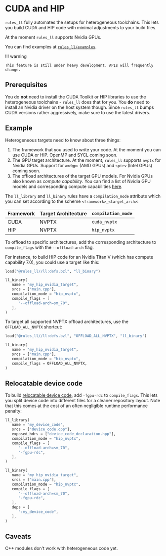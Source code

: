 # CUDA and HIP

`rules_ll` fully automates the setups for heterogeneous toolchains. This lets
you build CUDA and HIP code with minimal adjustments to your build files.

At the moment `rules_ll` supports Nvidia GPUs.

You can find examples at [`rules_ll/examples`](https://github.com/eomii/rules_ll/tree/main/examples).

!!! warning

    This feature is still under heavy development. APIs will frequently change.

## Prerequisites

You do **not** need to install the CUDA Toolkit or HIP libraries to use the
heterogeneous toolchains - `rules_ll` does that for you. You **do** need to
install an Nvidia driver on the host system though. Since `rules_ll` bumps CUDA
versions rather aggressively, make sure to use the latest drivers.

## Example

Heterogeneous targets need to know about three things:

1. The framework that you used to write your code. At the moment you can use
   CUDA or HIP. OpenMP and SYCL coming soon.
2. The GPU target architecture. At the moment, `rules_ll` supports `nvptx` for
   Nvidia GPUs. Support for `amdgpu` (AMD GPUs) and `spirv` (Intel GPUs) coming
   soon.
3. The offload architectures of the target GPU models. For Nvidia GPUs also
   known as *compute capability*. You can find a list of Nvidia GPU models and
   corresponding compute capabilities [here](https://developer.nvidia.com/cuda-gpus).

The `ll_library` and `ll_binary` rules have a `compilation_mode` attribute which
you can set according to the scheme `<framework>_<target_arch>`:

| Framework | Target Architecture | `compilation_mode` |
| --------- | ------------------- | ------------------ |
| CUDA      | NVPTX               | `cuda_nvptx`       |
| HIP       | NVPTX               | `hip_nvptx`        |

To offload to specific architectures, add the corresponding architecture to
`compile_flags` with the `--offload-arch` flag.

For instance, to build HIP code for an Nvidia Titan V (which has compute
capability 7.0), you could use a target like this:

```python title="BUILD.bazel" hl_lines="6 8"
load("@rules_ll//ll:defs.bzl", "ll_binary")

ll_binary(
   name = "my_hip_nvidia_target",
   srcs = ["main.cpp"],
   compilation_mode = "hip_nvptx",
   compile_flags = [
      "--offload-arch=sm_70",
   ],
)
```

To target all supported NVPTX offload architectures, use the `OFFLOAD_ALL_NVPTX`
shortcut:

```python title="BUILD.bazel" hl_lines="7"
load("@rules_ll//ll:defs.bzl", "OFFLOAD_ALL_NVPTX", "ll_binary")

ll_binary(
   name = "my_hip_nvidia_target",
   srcs = ["main.cpp"],
   compilation_mode = "hip_nvptx",
   compile_flags = OFFLOAD_ALL_NVPTX,
)
```

## Relocatable device code

To build [relocatable device code](https://developer.nvidia.com/blog/separate-compilation-linking-cuda-device-code/),
add `-fgpu-rdc` to `compile_flags`. This lets you split device code into
different files for a cleaner repository layout. Note that this comes at the
cost of an often negligible runtime performance penalty:

```python title="BUILD.bazel" hl_lines="8 18"
ll_library(
   name = "my_device_code",
   srcs = ["device_code.cpp"],
   exposed_hdrs = ["device_code_declaration.hpp"],
   compilation_mode = "hip_nvptx",
   compile_flags = [
      "--offload-arch=sm_70",
      "-fgpu-rdc",
   ],
)

ll_binary(
   name = "my_hip_nvidia_target",
   srcs = ["main.cpp"],
   compilation_mode = "hip_nvptx",
   compile_flags = [
      "--offload-arch=sm_70",
      "-fgpu-rdc",
   ],
   deps = [
      ":my_device_code",
   ],
)
```

## Caveats

C++ modules don't work with heterogeneous code yet.
